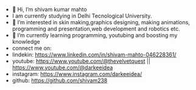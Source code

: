 - 👋 Hi, I’m shivam kumar mahto
- I am currently studying in Delhi Tecnological University. 
- 👀 I’m interested in skin making,graphics designing, making animations, programming and presentation,web development and robotics etc.
- 🌱 I’m currently learning programming, youtubing and boosting my knowledge
- connect me on:
- lindekin: https://www.linkedin.com/in/shivam-mahto-046228361/
- youtube: https://www.youtube.com/@thevelvetquest || https://www.youtube.com/@darkeeidea
- instagram: https://www.instagram.com/darkeeidea/
- github: https://github.com/shivam238

